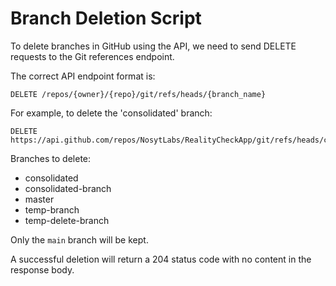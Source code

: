 # Branch Deletion Script

To delete branches in GitHub using the API, we need to send DELETE requests to the Git references endpoint.

The correct API endpoint format is:
```
DELETE /repos/{owner}/{repo}/git/refs/heads/{branch_name}
```

For example, to delete the 'consolidated' branch:
```
DELETE https://api.github.com/repos/NosytLabs/RealityCheckApp/git/refs/heads/consolidated
```

Branches to delete:
- consolidated
- consolidated-branch
- master
- temp-branch
- temp-delete-branch

Only the `main` branch will be kept.

A successful deletion will return a 204 status code with no content in the response body.
